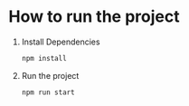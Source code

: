 # How to run the project

1. Install Dependencies

   ```bash
   npm install
   ```

2. Run the project

   ```bash
   npm run start
   ```
